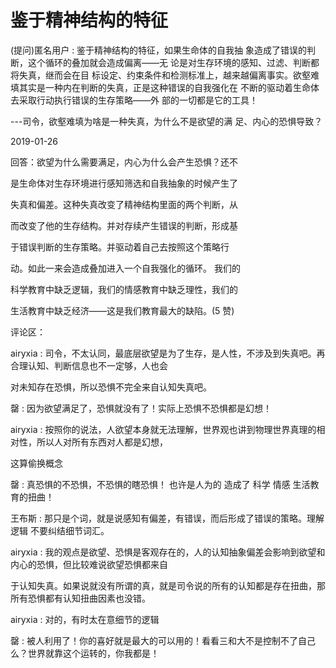 # 鉴于精神结构的特征

(提问)匿名用户 : 鉴于精神结构的特征，如果生命体的自我抽 象造成了错误的判断，这个循环的叠加就会造成偏离——无 论是对生存环境的感知、过滤、判断都将失真，继而会在目 标设定、约束条件和检测标准上，越来越偏离事实。欲壑难 填其实是一种内在判断的失真，正是这种错误的自我强化在 不断的驱动着生命体去采取行动执行错误的生存策略——外 部的一切都是它的工具！

---司令，欲壑难填为啥是一种失真，为什么不是欲望的满 足、内心的恐惧导致？

2019-01-26

回答：欲望为什么需要满足，内心为什么会产生恐惧？还不

是生命体对生存环境进行感知筛选和自我抽象的时候产生了

失真和偏差。这种失真改变了精神结构里面的两个判断，从

而改变了他的生存结构。并对存续产生错误的判断，形成基

于错误判断的生存策略。并驱动着自己去按照这个策略行

动。如此一来会造成叠加进入一个自我强化的循环。 我们的

科学教育中缺乏逻辑，我们的情感教育中缺乏理性，我们的

生活教育中缺乏经济——这是我们教育最大的缺陷。(5 赞)

评论区：

airyxia : 司令，不太认同，最底层欲望是为了生存，是人性，不涉及到失真吧。再合理认知、判断信息也不一定够，人也会

对未知存在恐惧，所以恐惧不完全来自认知失真吧。

罄 : 因为欲望满足了，恐惧就没有了！实际上恐惧不恐惧都是幻想！

airyxia : 按照你的说法，人欲望本身就无法理解，世界观也讲到物理世界真理的相对性，所以人对所有东西对人都是幻想，

这算偷换概念

罄 : 真恐惧的不恐惧，不恐惧的瞎恐惧！ 也许是人为的 造成了 科学 情感 生活教育的扭曲！

王布斯 : 那只是个词，就是说感知有偏差，有错误，而后形成了错误的策略。理解逻辑 不要纠结细节词汇。

airyxia : 我的观点是欲望、恐惧是客观存在的，人的认知抽象偏差会影响到欲望和内心的恐惧，但比较难说欲望恐惧都来自

于认知失真。如果说就没有所谓的真，就是司令说的所有的认知都是存在扭曲，那所有恐惧都有认知扭曲因素也没错。

airyxia : 对的，有时太在意细节的逻辑

罄 : 被人利用了！你的喜好就是最大的可以用的！看看三和大不是控制不了自己么？世界就靠这个运转的，你我都是！